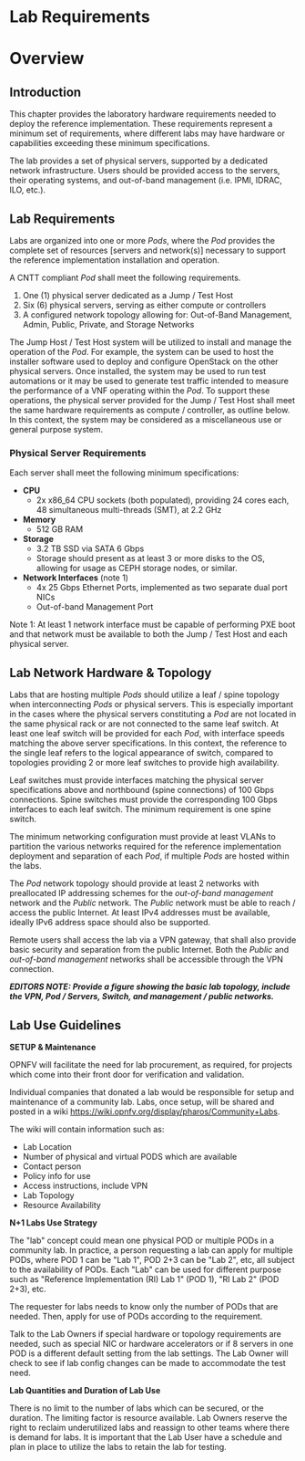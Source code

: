 # Lab Requirements
# Overview

## Introduction
This chapter provides the laboratory hardware requirements needed to deploy the reference implementation.  These requirements represent a minimum set of requirements, where different labs may have hardware or capabilities exceeding these minimum specifications.  

The lab provides a set of physical servers, supported by a dedicated network infrastructure.  Users should be provided access to the servers, their operating systems, and out-of-band management (i.e. IPMI, IDRAC, ILO, etc.).  

## Lab Requirements

Labs are organized into one or more *Pods*, where the *Pod* provides the complete set of resources [servers and network(s)] necessary to support the reference implementation installation and operation.  

A CNTT compliant *Pod* shall meet the following requirements.

1. One (1) physical server dedicated as a Jump / Test Host
2. Six (6) physical servers, serving as either compute or controllers
3. A configured network topology allowing for: Out-of-Band Management, Admin, Public, Private, and Storage Networks

The Jump Host / Test Host system will be utilized to install and manage the operation of the *Pod*.  For example, the system can be used to host the installer software used to deploy and configure OpenStack on the other physical servers.  Once installed, the system may be used to run test automations or it may be used to generate test traffic intended to measure the performance of a VNF operating within the *Pod*.  To support these operations, the physical server provided for the Jump / Test Host shall meet the same hardware requirements as compute / controller, as outline below.  In this context, the system may be considered as a miscellaneous use  or general purpose system.

### Physical Server Requirements
Each server shall meet the following minimum specifications:

- **CPU**
  - 2x x86_64 CPU sockets (both populated), providing 24 cores each, 48 simultaneous multi-threads (SMT), at 2.2 GHz
- **Memory**
  - 512 GB RAM
- **Storage**
  - 3.2 TB SSD via SATA 6 Gbps
  - Storage should present as at least 3 or more disks to the OS, allowing for usage as CEPH storage nodes, or similar.
- **Network Interfaces** (note 1)
  - 4x 25 Gbps Ethernet Ports, implemented as two separate dual port NICs
  - Out-of-band Management Port

Note 1: At least 1 network interface must be capable of performing PXE boot and that network must be available to both the Jump / Test Host and each physical server.

## Lab Network Hardware & Topology

Labs that are hosting multiple *Pods* should utilize a leaf / spine topology when interconnecting *Pods* or physical servers. This is especially important in the cases where the physical servers constituting a *Pod* are not located in the same physical rack or are not connected to the same leaf switch. At least one leaf switch will be provided for each *Pod*, with interface speeds matching the above server specifications.  In this context, the reference to the single leaf refers to the logical appearance of switch, compared to topologies providing 2 or more leaf switches to provide high availability.

Leaf switches must provide interfaces matching the physical server specifications above and northbound (spine connections) of 100 Gbps connections. Spine switches must provide the corresponding 100 Gbps interfaces to each leaf switch.  The minimum requirement is one spine switch.

The minimum networking configuration must provide at least VLANs to partition the various networks required for the reference implementation deployment and separation of each *Pod*, if multiple *Pods* are hosted within the labs.   

The *Pod* network topology should provide at least 2 networks with preallocated IP addressing schemes for the *out-of-band management* network and the *Public* network.  The *Public* network must be able to reach / access the public Internet.  At least IPv4 addresses must be available, ideally IPv6 address space should also be supported.

Remote users shall access the lab via a VPN gateway, that shall also provide basic security and separation from the public Internet.  Both the *Public* and *out-of-band management* networks shall be accessible through the VPN connection.

***EDITORS NOTE: Provide a figure showing the basic lab topology, include the VPN, Pod / Servers, Switch, and management / public networks.***


## Lab Use Guidelines

**SETUP & Maintenance**

OPNFV will facilitate the need for lab procurement, as required, for projects which come into their front door for verification and validation.

Individual companies that donated a lab would be responsible for setup and maintenance of a community lab. Labs, once setup, will be shared and posted in a wiki https://wiki.opnfv.org/display/pharos/Community+Labs.

The wiki will contain information such as:
- Lab Location
- Number of physical and virtual PODS which are available
- Contact person
- Policy info for use
- Access instructions, include VPN
- Lab Topology
- Resource Availability

**N+1 Labs Use Strategy**

The "lab" concept could mean one physical POD or multiple PODs in a community lab.  In practice, a person requesting a lab can apply for multiple PODs, where POD 1 can be "Lab 1", POD 2+3 can be "Lab 2", etc, all subject to the availability of PODs. Each "Lab" can be used for different purpose such as "Reference Implementation (RI) Lab 1" (POD 1), "RI Lab 2" (POD 2+3), etc.

The requester for labs needs to know only the number of PODs that are needed.  Then, apply for use of PODs according to the requirement.

Talk to the Lab Owners if special hardware or topology requirements are needed, such as special NIC or hardware accelerators or if 8 servers in one POD is a different default setting from the lab settings.  The Lab Owner will check to see if lab config changes can be made to accommodate the test need.

**Lab Quantities and Duration of Lab Use**

There is no limit to the number of labs which can be secured, or the duration.  The limiting factor is resource available.  Lab Owners reserve the right to reclaim underutilized labs and reassign to other teams where there is demand for labs.  It is important that the Lab User have a schedule and plan in place to utilize the labs to retain the lab for testing.
